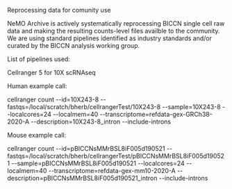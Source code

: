 Reprocessing data for comunity use

NeMO Archive is actively systematically reprocessing BICCN single cell raw data and making the resulting counts-level files availble to the community. We are using standard pipelines identified as industry standards and/or curated by the BICCN analysis working group. 

List of pipelines used: 

Cellranger 5 for 10X scRNAseq

Human example call:

cellranger count --id=10X243-8 --fastqs=/local/scratch/bherb/cellrangerTest/10X243-8 --sample=10X243-8 --localcores=24 --localmem=40 --transcriptome=refdata-gex-GRCh38-2020-A --description=10X243-8_intron --include-introns

Mouse example call:

cellranger count --id=pBICCNsMMrBSL8iF005d190521 --fastqs=/local/scratch/bherb/cellrangerTest/pBICCNsMMrBSL8iF005d190521  --sample=pBICCNsMMrBSL8iF005d190521 --localcores=24 --localmem=40 --transcriptome=refdata-gex-mm10-2020-A --description=pBICCNsMMrBSL8iF005d190521_intron --include-introns
